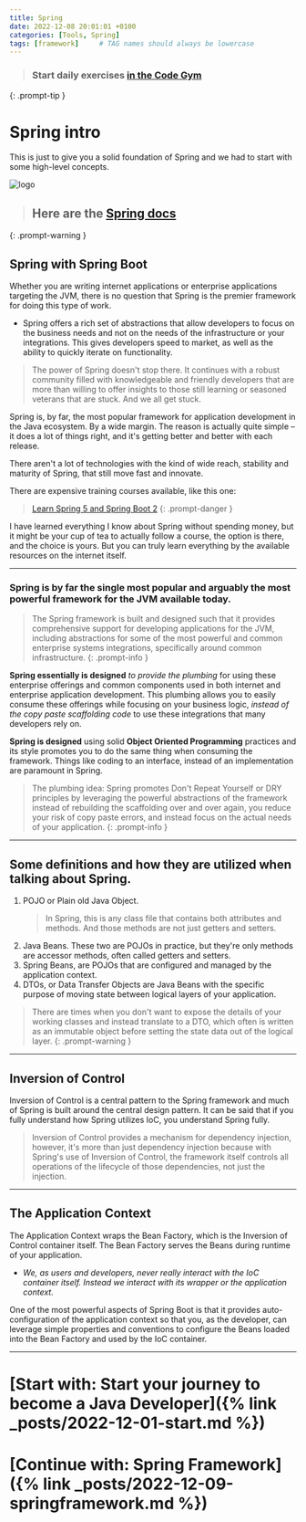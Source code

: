 ```yaml
---
title: Spring
date: 2022-12-08 20:01:01 +0100
categories: [Tools, Spring]
tags: [framework]     # TAG names should always be lowercase
---
```

> ### Start daily exercises [in the Code Gym](https://codegym.cc/)
{: .prompt-tip }

# Spring intro
This is just to give you a solid foundation of Spring and we had to start with some high-level concepts.

![logo](https://miro.medium.com/max/716/1*jMQ9lkY5SBnbcOlJB4aizg.png)

> ## Here are the [Spring docs](https://docs.spring.io/spring-framework/docs/6.0.0-M2/ "documentatie")
{: .prompt-warning }

## Spring with Spring Boot

Whether you are writing internet applications or enterprise applications targeting the JVM, there is no question that
Spring is the premier framework for doing this type of work.

- Spring offers a rich set of abstractions that allow developers to focus on the business needs and not on the needs of
  the infrastructure or your integrations. This gives developers speed to market, as well as the ability to quickly
  iterate on functionality.

> The power of Spring doesn't stop there. It continues with a robust community filled with knowledgeable and friendly
> developers that are more than willing to offer insights to those still learning or seasoned veterans that are stuck.
> And
> we all get stuck.

Spring is, by far, the most popular framework for application development in the Java ecosystem. By a wide margin. The
reason is actually quite simple – it does a lot of things right, and it's getting better and better with each release.

There aren't a lot of technologies with the kind of wide reach, stability and maturity of Spring, that still move fast
and innovate.

There are expensive training courses available, like this one:

> [Learn Spring 5 and Spring Boot 2](https://www.baeldung.com/learn-spring-course "from no experience to actually building stuff €300,-")
{: .prompt-danger }

I have learned everything I know about Spring without spending money, but it might be your cup of tea to actually follow
a course, the option is there, and the choice is yours. But you can truly learn everything by the available resources
on the internet itself.

---

### Spring is by far the single most popular and arguably the most powerful framework for the JVM available today.

> The Spring framework is built and designed such that it provides comprehensive support for developing applications for
> the JVM, including abstractions for some of the most powerful and common enterprise systems integrations, specifically
> around common infrastructure.
{: .prompt-info }

**Spring essentially is designed** *to provide the plumbing* for using these enterprise offerings and common components
used in both internet and enterprise application development. This plumbing allows you to easily consume these offerings
while focusing on your business logic, *instead of the copy paste scaffolding code* to use these integrations that many
developers rely on.

**Spring is designed** using solid **Object Oriented Programming** practices and its style promotes you to do the same
thing when consuming the framework. Things like coding to an interface, instead of an implementation are paramount in
Spring.

> The plumbing idea: Spring promotes Don't Repeat Yourself or DRY principles by leveraging the powerful abstractions of
> the framework instead of rebuilding the scaffolding over and over again, you reduce your risk of copy paste errors,
> and instead focus on the actual needs of your application.
{: .prompt-info }
---
## Some definitions and how they are utilized when talking about Spring.

1. POJO or Plain old Java Object.
   > In Spring, this is any class file that contains both attributes and methods. And those methods are not just getters
   and setters.
2. Java Beans. These two are POJOs in practice, but they're only methods are accessor methods, often called getters and
   setters.
3. Spring Beans, are POJOs that are configured and managed by the application context.
4. DTOs, or Data Transfer Objects are Java Beans with the specific purpose of moving state between logical layers of
   your application.

>There are times when you don't want to expose the details of your working classes and instead translate to a DTO,
  which often is written as an immutable object before setting the state data out of the logical layer.
{: .prompt-warning }
--- 

## Inversion of Control

Inversion of Control is a central pattern to the Spring framework and much of Spring is built around the central design
pattern. It can be said that if you fully understand how Spring utilizes IoC, you understand Spring fully.
> Inversion of Control provides a mechanism for dependency injection, however, it's more than just dependency injection
> because with Spring's use of Inversion of Control, the framework itself controls all operations of the lifecycle of
> those dependencies, not just the injection.

---
## The Application Context
The Application Context wraps the Bean Factory, which is the Inversion of Control container itself. The Bean Factory
serves the Beans during runtime of your application.

- *We, as users and developers, never really interact with the IoC container itself. Instead we interact with its
  wrapper or the application context.*

One of the most powerful aspects of Spring Boot is that it provides auto-configuration of the application context so
that you, as the developer, can leverage simple properties and conventions to configure the Beans loaded into the Bean
Factory and used by the IoC container.

---
# [Start with: Start your journey to become a Java Developer]({% link _posts/2022-12-01-start.md %})
# [Continue with: Spring Framework]({% link _posts/2022-12-09-springframework.md %})

